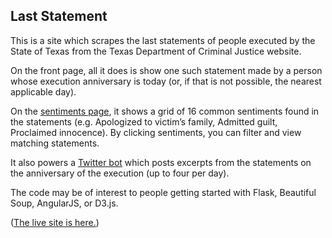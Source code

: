 ## Last Statement

This is a site which scrapes the last statements of people executed by the State of Texas from the Texas Department of Criminal Justice website.

On the front page, all it does is show one such statement made by a person whose execution anniversary is today (or, if that is not possible, the nearest applicable day).

On the [sentiments page](http://laststatement.org/sentiments), it shows a grid of 16 common sentiments found in the statements (e.g. Apologized to victim’s family, Admitted guilt, Proclaimed innocence). By clicking sentiments, you can filter and view matching statements.

It also powers a [Twitter bot](https://twitter.com/LastStatementTx) which posts excerpts from the statements on the anniversary of the execution (up to four per day).

The code may be of interest to people getting started with Flask, Beautiful Soup, AngularJS, or D3.js.

([The live site is here.](http://laststatement.org))